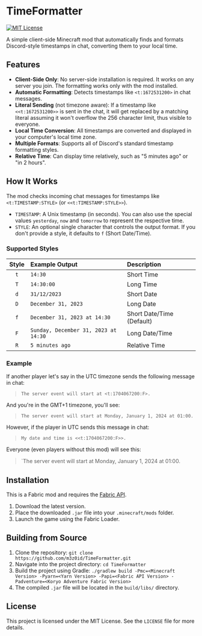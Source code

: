# TimeFormatter

[![MIT License](https://img.shields.io/badge/License-MIT-blue.svg)](https://opensource.org/licenses/MIT)

A simple client-side Minecraft mod that automatically finds and formats Discord-style timestamps in chat, converting them to your local time.

## Features

-   **Client-Side Only**: No server-side installation is required. It works on any server you join. The formatting works only with the mod installed.
-   **Automatic Formatting**: Detects timestamps like `<t:1672531200>` in chat messages.
-   **Literal Sending** (not timezone aware): If a timestamp like `<<t:1672531200>>` is sent in the chat, it will get replaced by a matching literal assuming it won't overflow the 256 character limit, thus visible to everyone.
-   **Local Time Conversion**: All timestamps are converted and displayed in your computer's local time zone.
-   **Multiple Formats**: Supports all of Discord's standard timestamp formatting styles.
-   **Relative Time**: Can display time relatively, such as "5 minutes ago" or "in 2 hours".

## How It Works

The mod checks incoming chat messages for timestamps like `<t:TIMESTAMP:STYLE>` (or `<<t:TIMESTAMP:STYLE>>`).

-   `TIMESTAMP`: A Unix timestamp (in seconds). You can also use the special values `yesterday`, `now` and `tomorrow` to represent the respective time.
-   `STYLE`: An optional single character that controls the output format. If you don't provide a style, it defaults to `f` (Short Date/Time).

### Supported Styles

| Style | Example Output                       | Description               |
|:-----:|:-------------------------------------|:--------------------------|
|  `t`  | `14:30`                              | Short Time                |
|  `T`  | `14:30:00`                           | Long Time                 |
|  `d`  | `31/12/2023`                         | Short Date                |
|  `D`  | `December 31, 2023`                  | Long Date                 |
|  `f`  | `December 31, 2023 at 14:30`         | Short Date/Time (Default) |
|  `F`  | `Sunday, December 31, 2023 at 14:30` | Long Date/Time            |
|  `R`  | `5 minutes ago`                      | Relative Time             |

### Example

If another player let's say in the UTC timezone sends the following message in chat:
> `The server event will start at <t:1704067200:F>.`

And you're in the GMT+1 timezone, you'll see:
> `The server event will start at Monday, January 1, 2024 at 01:00.`


However, if the player in UTC sends this message in chat:
> `My date and time is <<t:1704067200:F>>.`

Everyone (even players without this mod) will see this:
> `The server event will start at Monday, January 1, 2024 at 01:00.

## Installation

This is a Fabric mod and requires the [Fabric API](https://modrinth.com/mod/fabric-api).

1.  Download the latest version.
2.  Place the downloaded `.jar` file into your `.minecraft/mods` folder.
3.  Launch the game using the Fabric Loader.

## Building from Source

1.  Clone the repository: `git clone https://github.com/m3z0id/TimeFormatter.git`
2.  Navigate into the project directory: `cd TimeFormatter`
3.  Build the project using Gradle: `./gradlew build -Pmc=<Minecraft Version> -Pyarn=<Yarn Version> -Papi=<Fabric API Version> -Padventure=<Koryo Adventure Fabric Version>`
4.  The compiled `.jar` file will be located in the `build/libs/` directory.

## License

This project is licensed under the MIT License. See the `LICENSE` file for more details.